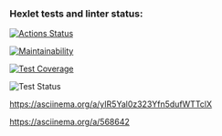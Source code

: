 ### Hexlet tests and linter status:

[![Actions Status](https://github.com/Sergunkit/frontend-project-46/workflows/hexlet-check/badge.svg)](https://github.com/Sergunkit/frontend-project-46/actions)

[![Maintainability](https://api.codeclimate.com/v1/badges/574a83b3791c342014bf/maintainability)](https://codeclimate.com/github/Sergunkit/frontend-project-46/maintainability)

[![Test Coverage](https://api.codeclimate.com/v1/badges/574a83b3791c342014bf/test_coverage)](https://codeclimate.com/github/Sergunkit/frontend-project-46/test_coverage)

![Test Status](https://github.com/Sergunkit/frontend-project-46/actions/workflows/first.yml/badge.svg?event=push)

https://asciinema.org/a/yIR5Yal0z323Yfn5dufWTTclX

https://asciinema.org/a/568642